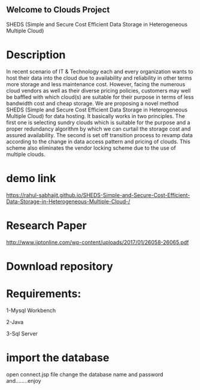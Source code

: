 ## Welcome to Clouds Project
SHEDS (Simple and Secure Cost Efficient Data Storage in Heterogeneous Multiple Cloud)
# Description
In recent scenario of IT & Technology each and every organization wants to host their data into the cloud due to availability and reliability in other terms more storage and less maintenance cost. However, facing the numerous cloud vendors as well as their diverse pricing policies, customers may well be baffled with which cloud(s) are suitable for their purpose in terms of less bandwidth cost and cheap storage. We are proposing a novel method SHEDS (Simple and Secure Cost Efficient Data Storage in Heterogeneous Multiple Cloud) for data hosting. It basically works in two principles. The first one is selecting sundry clouds which is suitable for the purpose and a proper redundancy algorithm by which we can curtail the storage cost and assured availability. The second is set off transition process to revamp data according to the change in data access pattern and pricing of clouds. This scheme also eliminates the vendor locking scheme due to the use of multiple clouds.

# demo link
https://rahul-sabhajit.github.io/SHEDS-Simple-and-Secure-Cost-Efficient-Data-Storage-in-Heterogeneous-Multiple-Cloud-/

# Research Paper
http://www.ijptonline.com/wp-content/uploads/2017/01/26058-26065.pdf

# Download repository
# Requirements:
1-Mysql Workbench

2-Java

3-Sql Server
# import the database
open connect.jsp file change the database name and password
and........enjoy

